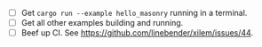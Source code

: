 - [ ] Get `cargo run --example hello_masonry` running in a terminal.
- [ ] Get all other examples building and running.
- [ ] Beef up CI. See https://github.com/linebender/xilem/issues/44.
